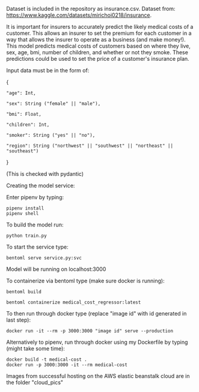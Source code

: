 Dataset is included in the repository as insurance.csv.
Dataset from: https://www.kaggle.com/datasets/mirichoi0218/insurance.

It is important for insurers to accurately predict the likely medical costs of a customer. This allows an insurer to set the premium for each customer in a way that allows the insurer to operate as a business (and make money!).
This model predicts medical costs of customers based on where they live, sex, age, bmi, number of children, and whether or not they smoke. These predictions could be used to set the price of a customer's insurance plan.

Input data must be in the form of:


{

	"age": Int,

	"sex": String ("female" || "male"),

	"bmi": Float,

	"children": Int,

	"smoker": String ("yes" || "no"),

	"region": String ("northwest" || "southwest" || "northeast" || "southeast")
}


(This is checked with pydantic)

Creating the model service:

Enter pipenv by typing:

	pipenv install
	pipenv shell

To build the model run:

	python train.py

To start the service type:

	bentoml serve service.py:svc

Model will be running on localhost:3000

To containerize via bentoml type (make sure docker is running):

	bentoml build

	bentoml containerize medical_cost_regressor:latest

To then run through docker type (replace "image id" with id generated in last step):

	docker run -it --rm -p 3000:3000 "image id" serve --production

Alternatively to pipenv, run through docker using my Dockerfile by typing (might take some time):

	docker build -t medical-cost .
	docker run -p 3000:3000 -it --rm medical-cost

Images from successful hosting on the AWS elastic beanstalk cloud are in the folder "cloud_pics"
